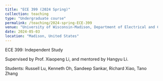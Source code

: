 ```yaml
---
title: "ECE 399 (2024 Spring)"
collection: teaching
type: "Undergraduate course"
permalink: /teaching/2024-spring-ECE-399
venue: "University of Wisconsin-Madison, Department of Electrical and Computer Engineering"
date: 2024-05-03
location: "Madison, United States"
---
```


ECE 399: Independent Study

Supervised by Prof. Xiaopeng Li, and mentored by Hangyu Li.

Students:
Russell Lu, Kenneth Oh, Sandeep Sankar, Richard Xiao, Tano Zhang